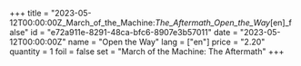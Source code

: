 +++
title = "2023-05-12T00:00:00Z_March_of_the_Machine:_The_Aftermath_Open_the_Way_[en]_false"
id = "e72a911e-8291-48ca-bfc6-8907e3b57011"
date = "2023-05-12T00:00:00Z"
name = "Open the Way"
lang = ["en"]
price = "2.20"
quantity = 1
foil = false
set = "March of the Machine: The Aftermath"
+++
